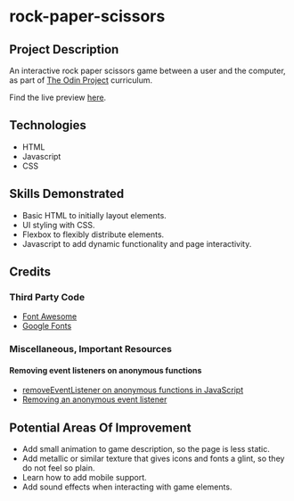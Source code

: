 # rock-paper-scissors

## Project Description   

An interactive rock paper scissors game between a user and the computer, as part of [The Odin Project](https://www.theodinproject.com) curriculum.   

Find the live preview [here](https://kaglet.github.io/rock-paper-scissors/).

## Technologies   

- HTML   
- Javascript  
- CSS  

## Skills Demonstrated    

- Basic HTML to initially layout elements.
- UI styling with CSS.
- Flexbox to flexibly distribute elements.
- Javascript to add dynamic functionality and page interactivity.

## Credits

### Third Party Code

- [Font Awesome](https://fontawesome.com/)
- [Google Fonts](https://fonts.google.com/)

### Miscellaneous, Important Resources

####  Removing event listeners on anonymous functions

- [removeEventListener on anonymous functions in JavaScript](https://stackoverflow.com/questions/4950115/removeeventlistener-on-anonymous-functions-in-javascript)
- [Removing an anonymous event listener](https://stackoverflow.com/questions/3106605/removing-an-anonymous-event-listener#:~:text=Strictly%20speaking%20you%20can%E2%80%99t%20remove%20an%20anonymous%20event,fn%20%28%29%20%7B%20%2F%2F%20Event%20Code%20%7D%2C%20false%29%3B)

## Potential Areas Of Improvement   

- Add small animation to game description, so the page is less static.  
- Add metallic or similar texture that gives icons and fonts a glint, so they do not feel so plain.  
- Learn how to add mobile support.
- Add sound effects when interacting with game elements.